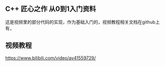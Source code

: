 ## C++ 匠心之作 从0到1入门资料

这是视频里的部分代码的实现，作为基础入门的，视频教程相关文档在github上有，

[here]: https://github.com/Blitzer207/C-Resource	"c++_coding_from_0_to_1"



## 视频教程

https://www.bilibili.com/video/av41559729/



